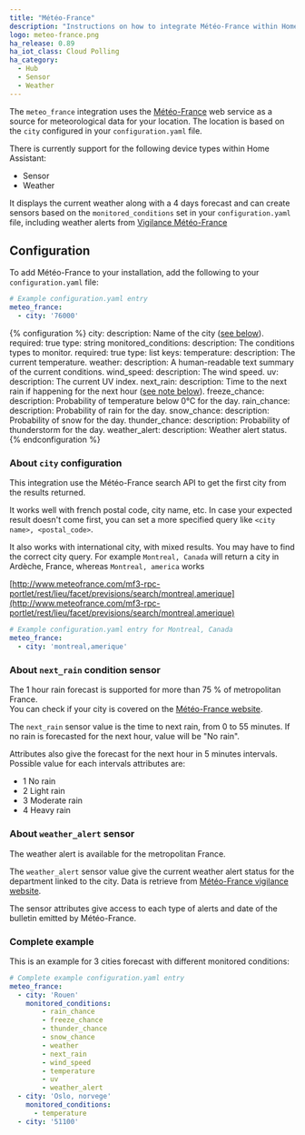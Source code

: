 ```yaml
---
title: "Météo-France"
description: "Instructions on how to integrate Météo-France within Home Assistant."
logo: meteo-france.png
ha_release: 0.89
ha_iot_class: Cloud Polling
ha_category:
  - Hub
  - Sensor
  - Weather
---
```


The `meteo_france` integration uses the [Météo-France](http://www.meteofrance.com/) web service as a source for meteorological data for your location. The location is based on the `city` configured in your `configuration.yaml` file.

There is currently support for the following device types within Home Assistant:

- Sensor
- Weather

It displays the current weather along with a 4 days forecast and can create sensors based on the `monitored_conditions` set in your `configuration.yaml` file, including weather alerts from [Vigilance Météo-France](http://vigilance.meteofrance.com)

## Configuration

To add Météo-France to your installation, add the following to your `configuration.yaml` file:

```yaml
# Example configuration.yaml entry
meteo_france:
  - city: '76000'
```

{% configuration %}
  city:
    description: Name of the city ([see below](#about-city-configuration)).
    required: true
    type: string
  monitored_conditions:
    description: The conditions types to monitor.
    required: true
    type: list
    keys:
      temperature:
        description: The current temperature.
      weather:
        description: A human-readable text summary of the current conditions.
      wind_speed:
        description: The wind speed.
      uv:
        description: The current UV index.
      next_rain:
        description: Time to the next rain if happening for the next hour ([see note below](#about-next_rain-condition-sensor)).
      freeze_chance:
        description: Probability of temperature below 0°C for the day.
      rain_chance:
        description: Probability of rain for the day.
      snow_chance:
        description: Probability of snow for the day.
      thunder_chance:
        description: Probability of thunderstorm for the day.
      weather_alert:
        description: Weather alert status.
{% endconfiguration %}

### About `city` configuration

This integration use the Météo-France search API to get the first city from the results returned.

It works well with french postal code, city name, etc. In case your expected result doesn't come first, you can set a more specified query like `<city name>, <postal_code>`.

It also works with international city, with mixed results. You may have to find the correct city query.
For example `Montreal, Canada` will return a city in Ardèche, France, whereas `Montreal, america` works

[http://www.meteofrance.com/mf3-rpc-portlet/rest/lieu/facet/previsions/search/montreal,amerique](http://www.meteofrance.com/mf3-rpc-portlet/rest/lieu/facet/previsions/search/montreal,amerique)

```yaml
# Example configuration.yaml entry for Montreal, Canada
meteo_france:
  - city: 'montreal,amerique'
```

### About `next_rain` condition sensor

<div class='note warning'>

  The 1 hour rain forecast is supported for more than 75 % of metropolitan France.<br/>
  You can check if your city is covered on the [Météo-France website](http://www.meteofrance.com/previsions-meteo-france/previsions-pluie).

</div>

The `next_rain` sensor value is the time to next rain, from 0 to 55 minutes.
If no rain is forecasted for the next hour, value will be "No rain".

Attributes also give the forecast for the next hour in 5 minutes intervals.
Possible value for each intervals attributes are:

- 1 No rain
- 2 Light rain
- 3 Moderate rain
- 4 Heavy rain

### About `weather_alert` sensor

<div class='note warning'>
  The weather alert is available for the metropolitan France.
</div>

The `weather_alert` sensor value give the current weather alert status for the department linked to the city. Data is retrieve from [Météo-France vigilance website](http://vigilance.meteofrance.com/).

The sensor attributes give access to each type of alerts and date of the bulletin emitted by Météo-France.

### Complete example

This is an example for 3 cities forecast with different monitored conditions:

```yaml
# Complete example configuration.yaml entry
meteo_france:
  - city: 'Rouen'
    monitored_conditions:
        - rain_chance
        - freeze_chance
        - thunder_chance
        - snow_chance
        - weather
        - next_rain
        - wind_speed
        - temperature
        - uv
        - weather_alert
  - city: 'Oslo, norvege'
    monitored_conditions:
      - temperature
  - city: '51100'
```
